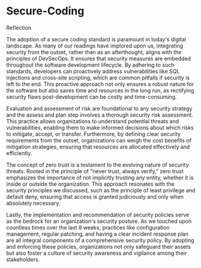 # Secure-Coding
Reflection

The adoption of a secure coding standard is paramount in today's digital landscape. As many of our readings have implored upon us, integrating security from the outset, rather than as an afterthought, aligns with the principles of DevSecOps.  It ensures that security measures are embedded throughout the software development lifecycle. By adhering to such standards, developers can proactively address vulnerabilities like SQL injections and cross-site scripting, which are common pitfalls if security is left to the end. This proactive approach not only ensures a robust nature for the software but also saves time and resources in the long run, as rectifying security flaws post-development can be costly and time-consuming.

Evaluation and assessment of risk are foundational to any security strategy and the assess and plan step involves a thorough security risk assessment. This practice allows organizations to understand potential threats and vulnerabilities, enabling them to make informed decisions about which risks to mitigate, accept, or transfer. Furthermore, by defining clear security requirements from the outset, organizations can weigh the cost benefits of mitigation strategies, ensuring that resources are allocated effectively and efficiently.

The concept of zero trust is a testament to the evolving nature of security threats. Rooted in the principle of "never trust, always verify," zero trust emphasizes the importance of not implicitly trusting any entity, whether it is inside or outside the organization. This approach resonates with the security principles we discussed, such as the principle of least privilege and default deny, ensuring that access is granted judiciously and only when absolutely necessary.

Lastly, the implementation and recommendation of security policies serve as the bedrock for an organization's security posture. As we touched upon countless times over the last 8 weeks, practices like configuration management, regular patching, and having a clear incident response plan are all integral components of a comprehensive security policy. By adopting and enforcing these policies, organizations not only safeguard their assets but also foster a culture of security awareness and vigilance among their stakeholders.
